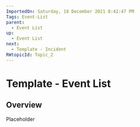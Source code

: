 ```yaml
---
ImportedOn: Saturday, 18 December 2021 8:41:47 PM
Tags: Event-List
parent:
  - Event List
up:
  - Event List
next:
  - Template - Incident
RWtopicId: Topic_2
---
```

# Template - Event List
## Overview
Placeholder

